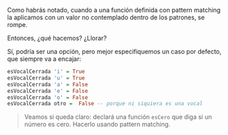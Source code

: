 Como habrás notado, cuando a una función definida con pattern matching la aplicamos con un valor no contemplado dentro de los patrones, se rompe. 

Entonces, ¿qué hacemos? ¿Llorar?

Sí, podría ser una opción, pero mejor especifiquemos un caso por defecto, que siempre va a encajar: 

```haskell
esVocalCerrada 'i' = True
esVocalCerrada 'u' = True
esVocalCerrada 'a' = False
esVocalCerrada 'e' = False
esVocalCerrada 'o' = False
esVocalCerrada otro =  False -- porque ni siquiera es una vocal
```

> Veamos si queda claro: declará una función `esCero` que diga si un número es cero. Hacerlo usando pattern matching. 

